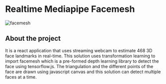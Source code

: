 # Realtime Mediapipe Facemesh

![facemesh](https://user-images.githubusercontent.com/37555228/214351553-ce151b26-02d5-4f5f-bf5c-fc01aec93f3b.png)

## About the project
It is a react application that uses streaming webcam to estimate 468 3D face landmarks in real-time. This solution uses transformation learning to import facemesh which is a pre-formed depth learning library to detect the face using tensorflow.js. The triangulation and the different points of the face are drawn using javascript canvas and this solution can detect multiple faces at a time.
